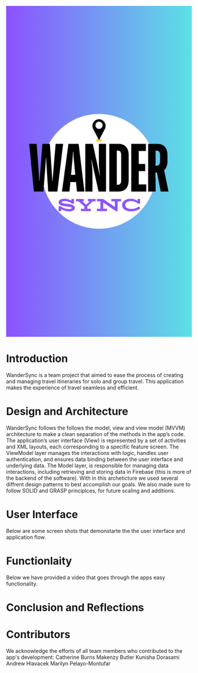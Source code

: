 ![Map Icon](Icon/wandersyncsplashpage.png)
# Introduction
WanderSync is a team project that aimed to ease the process of creating and managing travel itineraries for solo and group travel. This application makes the experience of travel seamless and efficient.
# Design and Architecture
WanderSync follows the follows the model, view and view model (MVVM) architecture to make a clean separation of the methods in the app’s code. 
The application’s user interface (View) is represented by a set of activities and XML layouts, each corresponding to a specific feature screen.
The ViewModel layer manages the interactions with logic, handles user authentication, and ensures data binding between the user interface and underlying data. 
The Model layer, is responsible for managing data interactions, including retrieving and storing data in Firebase (this is more of the backend of the software). With in this archeticture we used several diffrent design patterns to best accomplish our goals. We also made sure to follow SOLID and GRASP principlces, for future scaling and additions. 
# User Interface
Below are some screen shots that demonstarte the the user interface and application flow.
# Functionlaity
Below we have provided a video that goes through the apps easy functionality.
# Conclusion and Reflections
# Contributors
We acknowledge the efforts of all team members who contributed to the app's development:
Catherine Burns
Makenzy Butler
Kunisha Dorasami
Andrew Hlavacek 
Marilyn Pelayo-Montufar

